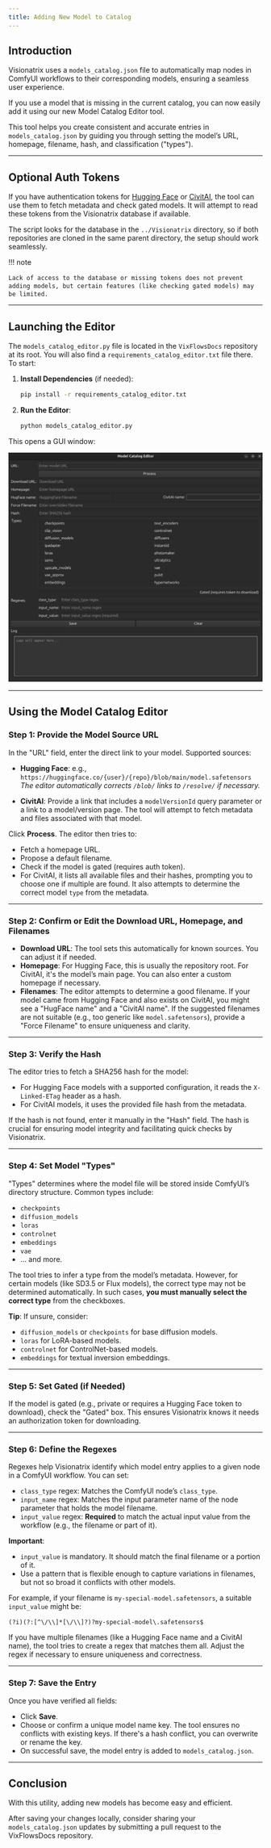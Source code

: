 ```yaml
---
title: Adding New Model to Catalog
---
```


## Introduction

Visionatrix uses a `models_catalog.json` file to automatically map nodes in ComfyUI workflows to their corresponding models, ensuring a seamless user experience.

If you use a model that is missing in the current catalog, you can now easily add it using our new Model Catalog Editor tool.

This tool helps you create consistent and accurate entries in `models_catalog.json` by guiding you through setting the model’s URL, homepage, filename, hash, and classification ("types").

---

## Optional Auth Tokens

If you have authentication tokens for [Hugging Face](https://huggingface.co/) or [CivitAI](https://civitai.com/), the tool can use them to fetch metadata and check gated models.
It will attempt to read these tokens from the Visionatrix database if available.

The script looks for the database in the `../Visionatrix` directory, so if both repositories are cloned in the same parent directory, the setup should work seamlessly.

!!! note

    Lack of access to the database or missing tokens does not prevent adding models, but certain features (like checking gated models) may be limited.

---

## Launching the Editor

The `models_catalog_editor.py` file is located in the `VixFlowsDocs` repository at its root. You will also find a `requirements_catalog_editor.txt` file there. To start:

1. **Install Dependencies** (if needed):

   ```bash
   pip install -r requirements_catalog_editor.txt
   ```

2. **Run the Editor**:

   ```bash
   python models_catalog_editor.py
   ```

This opens a GUI window:

![Model Catalog Editor](../assets/models_catalog_editor_empty.png)

---

## Using the Model Catalog Editor

### Step 1: Provide the Model Source URL

In the "URL" field, enter the direct link to your model. Supported sources:

- **Hugging Face**: e.g., `https://huggingface.co/{user}/{repo}/blob/main/model.safetensors`
  *The editor automatically corrects `/blob/` links to `/resolve/` if necessary.*

- **CivitAI**: Provide a link that includes a `modelVersionId` query parameter or a link to a model/version page. The tool will attempt to fetch metadata and files associated with that model.

Click **Process**. The editor then tries to:

- Fetch a homepage URL.
- Propose a default filename.
- Check if the model is gated (requires auth token).
- For CivitAI, it lists all available files and their hashes, prompting you to choose one if multiple are found. It also attempts to determine the correct model `type` from the metadata.

---

### Step 2: Confirm or Edit the Download URL, Homepage, and Filenames

- **Download URL**: The tool sets this automatically for known sources. You can adjust it if needed.
- **Homepage**: For Hugging Face, this is usually the repository root. For CivitAI, it's the model’s main page. You can also enter a custom homepage if necessary.
- **Filenames**:
  The editor attempts to determine a good filename. If your model came from Hugging Face and also exists on CivitAI, you might see a "HugFace name" and a "CivitAI name".
  If the suggested filenames are not suitable (e.g., too generic like `model.safetensors`), provide a "Force Filename" to ensure uniqueness and clarity.

---

### Step 3: Verify the Hash

The editor tries to fetch a SHA256 hash for the model:

- For Hugging Face models with a supported configuration, it reads the `X-Linked-ETag` header as a hash.
- For CivitAI models, it uses the provided file hash from the metadata.

If the hash is not found, enter it manually in the "Hash" field. The hash is crucial for ensuring model integrity and facilitating quick checks by Visionatrix.

---

### Step 4: Set Model "Types"

"Types" determines where the model file will be stored inside ComfyUI’s directory structure. Common types include:

- `checkpoints`
- `diffusion_models`
- `loras`
- `controlnet`
- `embeddings`
- `vae`
- ... and more.

The tool tries to infer a type from the model’s metadata. However, for certain models (like SD3.5 or Flux models), the correct type may not be determined automatically. In such cases, **you must manually select the correct type** from the checkboxes.

**Tip**: If unsure, consider:

- `diffusion_models` or `checkpoints` for base diffusion models.
- `loras` for LoRA-based models.
- `controlnet` for ControlNet-based models.
- `embeddings` for textual inversion embeddings.

---

### Step 5: Set Gated (if Needed)

If the model is gated (e.g., private or requires a Hugging Face token to download), check the "Gated" box. This ensures Visionatrix knows it needs an authorization token for downloading.

---

### Step 6: Define the Regexes

Regexes help Visionatrix identify which model entry applies to a given node in a ComfyUI workflow. You can set:

- `class_type` regex: Matches the ComfyUI node’s `class_type`.
- `input_name` regex: Matches the input parameter name of the node parameter that holds the model filename.
- `input_value` regex: **Required** to match the actual input value from the workflow (e.g., the filename or part of it).

**Important**:
- `input_value` is mandatory. It should match the final filename or a portion of it.
- Use a pattern that is flexible enough to capture variations in filenames, but not so broad it conflicts with other models.

For example, if your filename is `my-special-model.safetensors`, a suitable `input_value` might be:

```regex
(?i)(?:[^\/\\]*[\/\\]?)?my-special-model\.safetensors$
```

If you have multiple filenames (like a Hugging Face name and a CivitAI name), the tool tries to create a regex that matches them all. Adjust the regex if necessary to ensure uniqueness and correctness.

---

### Step 7: Save the Entry

Once you have verified all fields:

- Click **Save**.
- Choose or confirm a unique model name key. The tool ensures no conflicts with existing keys. If there's a hash conflict, you can overwrite or rename the key.
- On successful save, the model entry is added to `models_catalog.json`.

---

## Conclusion

With this utility, adding new models has become easy and efficient.

After saving your changes locally, consider sharing your `models_catalog.json` updates by submitting a pull request to the VixFlowsDocs repository.
